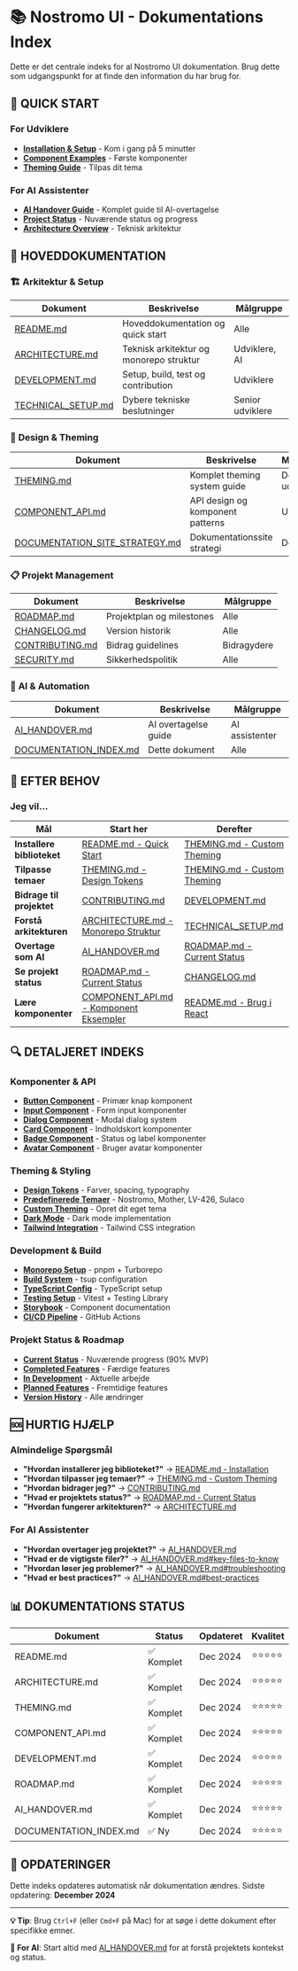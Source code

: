# 📚 Nostromo UI - Dokumentations Index

Dette er det centrale indeks for al Nostromo UI dokumentation. Brug dette som udgangspunkt for at finde den information du har brug for.

## 🚀 **QUICK START**

### For Udviklere
- **[Installation & Setup](README.md#quick-start)** - Kom i gang på 5 minutter
- **[Component Examples](README.md#brug-i-react)** - Første komponenter
- **[Theming Guide](THEMING.md#quick-start)** - Tilpas dit tema

### For AI Assistenter
- **[AI Handover Guide](AI_HANDOVER.md)** - Komplet guide til AI-overtagelse
- **[Project Status](ROADMAP.md#current-status)** - Nuværende status og progress
- **[Architecture Overview](ARCHITECTURE.md)** - Teknisk arkitektur

## 📖 **HOVEDDOKUMENTATION**

### 🏗️ **Arkitektur & Setup**
| Dokument | Beskrivelse | Målgruppe |
|----------|-------------|-----------|
| [README.md](README.md) | Hoveddokumentation og quick start | Alle |
| [ARCHITECTURE.md](ARCHITECTURE.md) | Teknisk arkitektur og monorepo struktur | Udviklere, AI |
| [DEVELOPMENT.md](DEVELOPMENT.md) | Setup, build, test og contribution | Udviklere |
| [TECHNICAL_SETUP.md](TECHNICAL_SETUP.md) | Dybere tekniske beslutninger | Senior udviklere |

### 🎨 **Design & Theming**
| Dokument | Beskrivelse | Målgruppe |
|----------|-------------|-----------|
| [THEMING.md](THEMING.md) | Komplet theming system guide | Designere, udviklere |
| [COMPONENT_API.md](COMPONENT_API.md) | API design og komponent patterns | Udviklere |
| [DOCUMENTATION_SITE_STRATEGY.md](DOCUMENTATION_SITE_STRATEGY.md) | Dokumentationssite strategi | Designere |

### 📋 **Projekt Management**
| Dokument | Beskrivelse | Målgruppe |
|----------|-------------|-----------|
| [ROADMAP.md](ROADMAP.md) | Projektplan og milestones | Alle |
| [CHANGELOG.md](CHANGELOG.md) | Version historik | Alle |
| [CONTRIBUTING.md](CONTRIBUTING.md) | Bidrag guidelines | Bidragydere |
| [SECURITY.md](SECURITY.md) | Sikkerhedspolitik | Alle |

### 🤖 **AI & Automation**
| Dokument | Beskrivelse | Målgruppe |
|----------|-------------|-----------|
| [AI_HANDOVER.md](AI_HANDOVER.md) | AI overtagelse guide | AI assistenter |
| [DOCUMENTATION_INDEX.md](DOCUMENTATION_INDEX.md) | Dette dokument | Alle |

## 🎯 **EFTER BEHOV**

### Jeg vil...
| **Mål** | **Start her** | **Derefter** |
|---------|---------------|--------------|
| **Installere biblioteket** | [README.md - Quick Start](README.md#quick-start) | [THEMING.md - Custom Theming](THEMING.md#custom-theming) |
| **Tilpasse temaer** | [THEMING.md - Design Tokens](THEMING.md#design-tokens) | [THEMING.md - Custom Theming](THEMING.md#custom-theming) |
| **Bidrage til projektet** | [CONTRIBUTING.md](CONTRIBUTING.md) | [DEVELOPMENT.md](DEVELOPMENT.md) |
| **Forstå arkitekturen** | [ARCHITECTURE.md - Monorepo Struktur](ARCHITECTURE.md#monorepo-struktur) | [TECHNICAL_SETUP.md](TECHNICAL_SETUP.md) |
| **Overtage som AI** | [AI_HANDOVER.md](AI_HANDOVER.md) | [ROADMAP.md - Current Status](ROADMAP.md#current-status) |
| **Se projekt status** | [ROADMAP.md - Current Status](ROADMAP.md#current-status) | [CHANGELOG.md](CHANGELOG.md) |
| **Lære komponenter** | [COMPONENT_API.md - Komponent Eksempler](COMPONENT_API.md#komponent-eksempler) | [README.md - Brug i React](README.md#brug-i-react) |

## 🔍 **DETALJERET INDEKS**

### **Komponenter & API**
- **[Button Component](COMPONENT_API.md#button)** - Primær knap komponent
- **[Input Component](COMPONENT_API.md#input)** - Form input komponenter
- **[Dialog Component](COMPONENT_API.md#dialog)** - Modal dialog system
- **[Card Component](COMPONENT_API.md#card)** - Indholdskort komponenter
- **[Badge Component](COMPONENT_API.md#badge)** - Status og label komponenter
- **[Avatar Component](COMPONENT_API.md#avatar)** - Bruger avatar komponenter

### **Theming & Styling**
- **[Design Tokens](THEMING.md#design-tokens)** - Farver, spacing, typography
- **[Prædefinerede Temaer](THEMING.md#prædefinerede-temaer)** - Nostromo, Mother, LV-426, Sulaco
- **[Custom Theming](THEMING.md#custom-theming)** - Opret dit eget tema
- **[Dark Mode](THEMING.md#dark-mode)** - Dark mode implementation
- **[Tailwind Integration](THEMING.md#tailwind-integration)** - Tailwind CSS integration

### **Development & Build**
- **[Monorepo Setup](ARCHITECTURE.md#monorepo-struktur)** - pnpm + Turborepo
- **[Build System](ARCHITECTURE.md#build-system)** - tsup configuration
- **[TypeScript Config](ARCHITECTURE.md#typescript-konfiguration)** - TypeScript setup
- **[Testing Setup](DEVELOPMENT.md#testing)** - Vitest + Testing Library
- **[Storybook](DEVELOPMENT.md#storybook)** - Component documentation
- **[CI/CD Pipeline](DEVELOPMENT.md#cicd-pipeline)** - GitHub Actions

### **Projekt Status & Roadmap**
- **[Current Status](ROADMAP.md#current-status)** - Nuværende progress (90% MVP)
- **[Completed Features](ROADMAP.md#completed)** - Færdige features
- **[In Development](ROADMAP.md#in-development)** - Aktuelle arbejde
- **[Planned Features](ROADMAP.md#planned)** - Fremtidige features
- **[Version History](CHANGELOG.md)** - Alle ændringer

## 🆘 **HURTIG HJÆLP**

### **Almindelige Spørgsmål**
- **"Hvordan installerer jeg biblioteket?"** → [README.md - Installation](README.md#installation)
- **"Hvordan tilpasser jeg temaer?"** → [THEMING.md - Custom Theming](THEMING.md#custom-theming)
- **"Hvordan bidrager jeg?"** → [CONTRIBUTING.md](CONTRIBUTING.md)
- **"Hvad er projektets status?"** → [ROADMAP.md - Current Status](ROADMAP.md#current-status)
- **"Hvordan fungerer arkitekturen?"** → [ARCHITECTURE.md](ARCHITECTURE.md)

### **For AI Assistenter**
- **"Hvordan overtager jeg projektet?"** → [AI_HANDOVER.md](AI_HANDOVER.md)
- **"Hvad er de vigtigste filer?"** → [AI_HANDOVER.md#key-files-to-know](AI_HANDOVER.md#key-files-to-know)
- **"Hvordan løser jeg problemer?"** → [AI_HANDOVER.md#troubleshooting](AI_HANDOVER.md#troubleshooting)
- **"Hvad er best practices?"** → [AI_HANDOVER.md#best-practices](AI_HANDOVER.md#best-practices)

## 📊 **DOKUMENTATIONS STATUS**

| Dokument | Status | Opdateret | Kvalitet |
|----------|--------|-----------|----------|
| README.md | ✅ Komplet | Dec 2024 | ⭐⭐⭐⭐⭐ |
| ARCHITECTURE.md | ✅ Komplet | Dec 2024 | ⭐⭐⭐⭐⭐ |
| THEMING.md | ✅ Komplet | Dec 2024 | ⭐⭐⭐⭐⭐ |
| COMPONENT_API.md | ✅ Komplet | Dec 2024 | ⭐⭐⭐⭐⭐ |
| DEVELOPMENT.md | ✅ Komplet | Dec 2024 | ⭐⭐⭐⭐⭐ |
| ROADMAP.md | ✅ Komplet | Dec 2024 | ⭐⭐⭐⭐⭐ |
| AI_HANDOVER.md | ✅ Komplet | Dec 2024 | ⭐⭐⭐⭐⭐ |
| DOCUMENTATION_INDEX.md | ✅ Ny | Dec 2024 | ⭐⭐⭐⭐⭐ |

## 🔄 **OPDATERINGER**

Dette indeks opdateres automatisk når dokumentation ændres. Sidste opdatering: **December 2024**

---

**💡 Tip**: Brug `Ctrl+F` (eller `Cmd+F` på Mac) for at søge i dette dokument efter specifikke emner.

**🤖 For AI**: Start altid med [AI_HANDOVER.md](AI_HANDOVER.md) for at forstå projektets kontekst og status.
